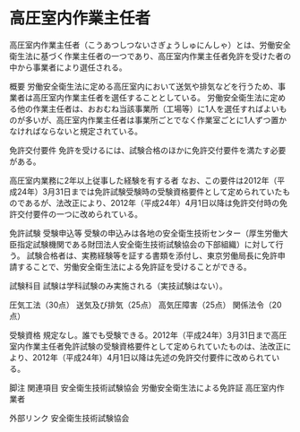 # 高圧室内作業主任者

高圧室内作業主任者（こうあつしつないさぎょうしゅにんしゃ）とは、労働安全衛生法に基づく作業主任者の一つであり、高圧室内作業主任者免許を受けた者の中から事業者により選任される。

概要
労働安全衛生法に定める高圧室内において送気や排気などを行うため、事業者は高圧室内作業主任者を選任することとしている。
労働安全衛生法に定める他の作業主任者は、おおむね当該事業所（工場等）に1人を選任すればよいものが多いが、高圧室内作業主任者は事業所ごとでなく作業室ごとに1人ずつ置かなければならないと規定されている。

免許交付要件
免許を受けるには、試験合格のほかに免許交付要件を満たす必要がある。

高圧室内業務に2年以上従事した経験を有する者
なお、この要件は2012年（平成24年）3月31日までは免許試験受験時の受験資格要件として定められていたものであるが、法改正により、2012年（平成24年）4月1日以降は免許交付時の免許交付要件の一つに改められている。

免許試験
受験申込等
受験の申込みは各地の安全衛生技術センター（厚生労働大臣指定試験機関である財団法人安全衛生技術試験協会の下部組織）に対して行う。
試験合格者は、実務経験等を証する書類を添付し、東京労働局長に免許申請することで、労働安全衛生法による免許証を受けることができる。

試験科目
試験は学科試験のみ実施される（実技試験はない）。

圧気工法（30点）
送気及び排気（25点）
高気圧障害（25点）
関係法令（20点）

受験資格
規定なし。誰でも受験できる。2012年（平成24年）3月31日まで高圧室内作業主任者免許試験の受験資格要件として定められていたものは、法改正により、2012年（平成24年）4月1日以降は先述の免許交付要件に改められている。

脚注
関連項目
安全衛生技術試験協会
労働安全衛生法による免許証
高圧室内作業者

外部リンク
安全衛生技術試験協会